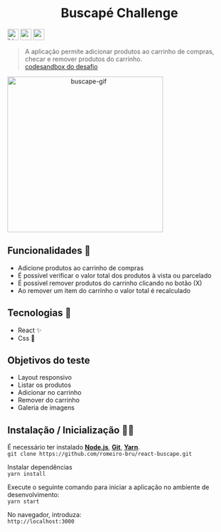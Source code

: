 <h1 align="center">Buscapé Challenge</h1>

<p>
  <img  src="https://img.shields.io/badge/HTML5-E34F26?style=for-the-badge&logo=html5&logoColor=white"  height="25" alt="html">
  <img  src="https://img.shields.io/badge/CSS3-1572B6?style=for-the-badge&logo=css3&logoColor=white"  height="25" alt="css">
  <img  src="https://img.shields.io/badge/React-20232A?style=for-the-badge&logo=react&logoColor=61DAFB"  height="25" alt="react">
</p>

> A aplicação permite adicionar produtos ao carrinho de compras, checar e remover produtos do carrinho.
> <br>
> [codesandbox do desafio](https://codesandbox.io/s/dreamy-water-ndcpv)


<span  align="center">
  <img  src="https://user-images.githubusercontent.com/56081906/141358902-c7868418-5405-4fe3-8766-c47ff6526317.gif"  height="350" alt="buscape-gif">
</span>

## Funcionalidades 👾
* Adicione produtos ao carrinho de compras
* É possível verificar o valor total dos produtos à vista ou parcelado
* É possivel remover produtos do carrinho clicando no botão (X)
* Ao remover um item do carrinho o valor total é recalculado

## Tecnologias :mag_right:
* React :sparkles:
* Css :nail_care:

## Objetivos do teste
* Layout responsivo
* Listar os produtos
* Adicionar no carrinho
* Remover do carrinho
* Galeria de imagens

## Instalação / Inicialização 👨‍🏭

É necessário ter instalado <strong>[Node.js](https://nodejs.org/en/download/)</strong>, 
                           <strong>[Git](https://git-scm.com/downloads)</strong>, 
                           <strong>[Yarn](https://yarnpkg.com/)</strong>.
<br>
```git clone https://github.com/romeiro-bru/react-buscape.git```

Instalar dependências
<br>
```yarn install```

Execute o seguinte comando para iniciar a aplicação no ambiente de desenvolvimento:
<br>
```yarn start```
<br>

No navegador, introduza:
<br>
```http://localhost:3000```


